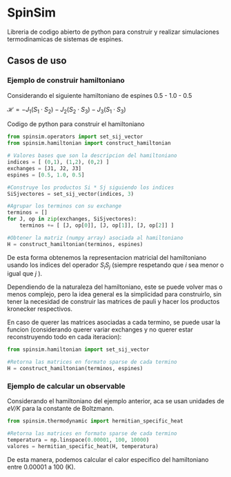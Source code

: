 # SpinSim
Libreria de codigo abierto de python para construir y realizar simulaciones termodinamicas de sistemas de espines.

## Casos de uso
### Ejemplo de construir hamiltoniano
Considerando el siguiente hamiltoniano de espines 0.5 - 1.0 - 0.5

$\mathcal{H} = -J_1(S_1 \cdot S_2) -J_2(S_2 \cdot S_3) -J_3(S_1 \cdot S_3)$

Codigo de python para construir el hamiltoniano

```python
from spinsim.operators import set_sij_vector
from spinsim.hamiltonian import construct_hamiltonian

# Valores bases que son la descripcion del hamiltoniano
indices = [ (0,1), (1,2), (0,2) ]
exchanges = [J1, J2, J3]
espines = [0.5, 1.0, 0.5]

#Construye los productos Si * Sj siguiendo los indices
SiSjvectores = set_sij_vector(indices, 3) 

#Agrupar los terminos con su exchange
terminos = []
for J, op in zip(exchanges, SiSjvectores):
    terminos += [ [J, op[0]], [J, op[1]], [J, op[2]] ] 

#Obtener la matriz (numpy array) asociada al hamiltoniano
H = construct_hamiltonian(terminos, espines) 
```
De esta forma obtenemos la representacion matricial del hamiltoniano usando los indices del operador $S_iS_j$ (siempre respetando que $i$ sea menor o igual que $j$ ).

Dependiendo de la naturaleza del hamiltoniano, este se puede volver mas o menos complejo, pero la idea general es la simplicidad para construirlo, sin tener la necesidad de construir las matrices de pauli y hacer los productos kronecker respectivos.

En caso de querer las matrices asociadas a cada termino, se puede usar la funcion (considerando querer variar exchanges y no querer estar reconstruyendo todo en cada iteracion):

```python
from spinsim.hamiltonian import set_sij_vector

#Retorna las matrices en formato sparse de cada termino
H = construct_hamiltonian(terminos, espines) 
```

### Ejemplo de calcular un observable
Considerando el hamiltoniano del ejemplo anterior, aca se usan unidades de *eV/K* para la constante de Boltzmann.

```python
from spinsim.thermodynamic import hermitian_specific_heat

#Retorna las matrices en formato sparse de cada termino
temperatura = np.linspace(0.00001, 100, 10000)
valores = hermitian_specific_heat(H, temperatura) 
```

De esta manera, podemos calcular el calor especifico del hamiltoniano entre $0.00001$ a $100$ (K).
